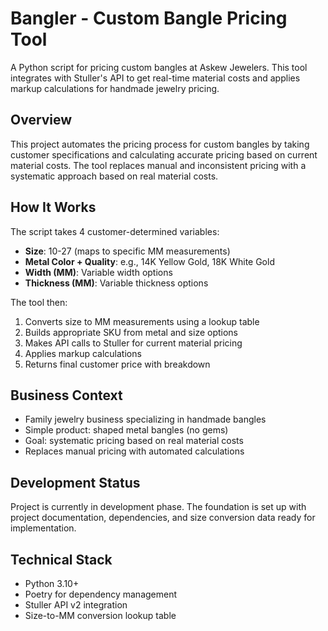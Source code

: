 # Bangler - Custom Bangle Pricing Tool

A Python script for pricing custom bangles at Askew Jewelers. This tool integrates with Stuller's API to get real-time material costs and applies markup calculations for handmade jewelry pricing.

## Overview

This project automates the pricing process for custom bangles by taking customer specifications and calculating accurate pricing based on current material costs. The tool replaces manual and inconsistent pricing with a systematic approach based on real material costs.

## How It Works

The script takes 4 customer-determined variables:
- **Size**: 10-27 (maps to specific MM measurements)
- **Metal Color + Quality**: e.g., 14K Yellow Gold, 18K White Gold
- **Width (MM)**: Variable width options
- **Thickness (MM)**: Variable thickness options

The tool then:
1. Converts size to MM measurements using a lookup table
2. Builds appropriate SKU from metal and size options
3. Makes API calls to Stuller for current material pricing
4. Applies markup calculations
5. Returns final customer price with breakdown

## Business Context

- Family jewelry business specializing in handmade bangles
- Simple product: shaped metal bangles (no gems)
- Goal: systematic pricing based on real material costs
- Replaces manual pricing with automated calculations

## Development Status

Project is currently in development phase. The foundation is set up with project documentation, dependencies, and size conversion data ready for implementation.

## Technical Stack

- Python 3.10+
- Poetry for dependency management
- Stuller API v2 integration
- Size-to-MM conversion lookup table
